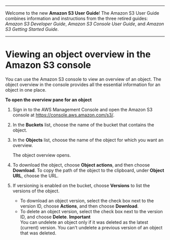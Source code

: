 --------

Welcome to the new **Amazon S3 User Guide**\! The Amazon S3 User Guide combines information and instructions from the three retired guides: *Amazon S3 Developer Guide*, *Amazon S3 Console User Guide*, and *Amazon S3 Getting Started Guide*\.

--------

# Viewing an object overview in the Amazon S3 console<a name="view-object-overview"></a>

You can use the Amazon S3 console to view an overview of an object\. The object overview in the console provides all the essential information for an object in one place\.

**To open the overview pane for an object**

1. Sign in to the AWS Management Console and open the Amazon S3 console at [https://console\.aws\.amazon\.com/s3/](https://console.aws.amazon.com/s3/)\.

1. In the **Buckets** list, choose the name of the bucket that contains the object\.

1. In the **Objects** list, choose the name of the object for which you want an overview\.

   The object overview opens\.

1. To download the object, choose **Object actions**, and then choose **Download**\. To copy the path of the object to the clipboard, under **Object URL**, choose the URL\.

1. If versioning is enabled on the bucket, choose **Versions** to list the versions of the object\.
   + To download an object version, select the check box next to the version ID, choose **Actions**, and then choose **Download**\.
   + To delete an object version, select the check box next to the version ID, and choose **Delete**\.
**Important**  
You can undelete an object only if it was deleted as the latest \(current\) version\. You can't undelete a previous version of an object that was deleted\.